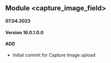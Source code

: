 ## Module <capture_image_field>

#### 07.04.2023
#### Version 16.0.1.0.0
#### ADD

- Initial commit for Capture Image upload
